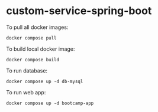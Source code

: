 # custom-service-spring-boot

To pull all docker images:

```text
docker compose pull
```

To build local docker image:

```text
docker compose build
```

To run database:

```text
docker compose up -d db-mysql
```

To run web app:
```text
docker compose up -d bootcamp-app
```
